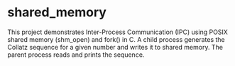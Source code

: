 # shared_memory
This project demonstrates Inter-Process Communication (IPC) using POSIX shared memory (shm_open) and fork() in C. A child process generates the Collatz sequence for a given number and writes it to shared memory. The parent process reads and prints the sequence.
